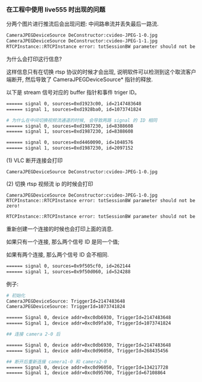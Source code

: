### 在工程中使用 live555 时出现的问题  

分两个图片进行推流后会出现问题: 中间路串流并丢失最后一路流.  

```bash
CameraJPEGDeviceSource DeConstructor:cvideo-JPEG-1-0.jpg
CameraJPEGDeviceSource DeConstructor:cvideo-JPEG-1-1.jpg
RTCPInstance::RTCPInstance error: totSessionBW parameter should not be zero!
```

为什么会打印这行信息?  

这样信息只有在切换 rtsp 协议的时候才会出现, 说明软件可以检测到这个取流客户端断开, 然后导致了 CameraJPEGDeviceSource* 指针的释放. 


以下是 stream 信号对应的 buffer 指针和事件 triger ID。  

```bash
====== signal 0, sources=0xd1923c00, id=2147483648
====== signal 1, sources=0xd1928ba0, id=1073741824

# 为什么在中间切换视频流通道的时候, 会导致两路 signal 的 ID 相同  
====== signal 0, sources=0xd1987230, id=8388608
====== signal 1, sources=0xd1987230, id=8388608

====== signal 0, sources=0xd4460090, id=1048576
====== signal 1, sources=0xd1987230, id=2097152
```


(1) VLC 断开连接会打印   

```
CameraJPEGDeviceSource DeConstructor:cvideo-JPEG-1-0.jpg
```

(2) 切换 rtsp 视频流 ip 的时候会打印  

```
CameraJPEGDeviceSource DeConstructor:cvideo-JPEG-1-0.jpg
RTCPInstance::RTCPInstance error: totSessionBW parameter should not be zero!
```

```bash
RTCPInstance::RTCPInstance error: totSessionBW parameter should not be zero!
```

重新创建一个连接的时候也会打印上面的消息.  

如果只有一个连接, 那么两个信号 ID 是同一个值;  

如果有两个连接, 那么两个信号 ID 会不相同.  

```bash
====== signal 0, sources=0x9f505cf0, id=262144
====== signal 1, sources=0x9f50d060, id=524288
```

例子:  

```bash
# 初始化  
CameraJPEGDeviceSource: TriggerId=2147483648
CameraJPEGDeviceSource: TriggerId=1073741824

====== Signal 0, device addr=0xc0db6930, TriggerId=2147483648
====== Signal 1, device addr=0xc0d9fa30, TriggerId=1073741824

## 连接 camera 2-0 后  

====== Signal 0, device addr=0xc0db6930, TriggerId=2147483648
====== Signal 1, device addr=0xc0d96050, TriggerId=268435456

## 断开后重新连接 camera1-0 和 camera2-0  
====== Signal 0, device addr=0xc0d96050, TriggerId=134217728
====== Signal 1, device addr=0xc0d95700, TriggerId=67108864
```
